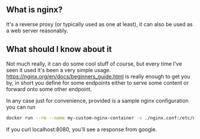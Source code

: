 ## What is nginx?

It's a reverse proxy (or typically used as one at least), it can also be used as a web server reasonably.

## What should I know about it

Not much really, it can do some cool stuff of course, but every time I've seen it used it's been a very simple usage. https://nginx.org/en/docs/beginners_guide.html is really enough to get you by, in short you define for some endpoints either to serve some content or forward onto some other endpoint.

In any case just for convenience, provided is a sample nginx configuration you can run

```bash
docker run --rm --name my-custom-nginx-container -v ./nginx.conf:/etc/nginx/nginx.conf:ro -p 8080:8080 -it nginx
```

If you curl localhost:8080, you'll see a response from google.